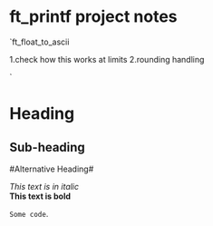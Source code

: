 ft_printf project notes
=======================
`ft_float_to_ascii

1.check how this works at limits
2.rounding handling



`

Heading
=======

Sub-heading
-----------

#Alternative Heading#

_This text is in italic_  
**This text is bold**

`Some code`.


